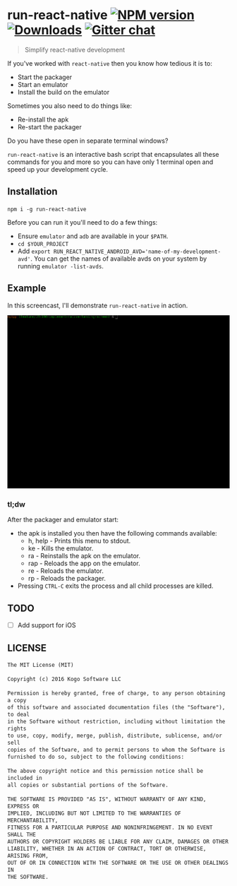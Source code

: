 # run-react-native [![NPM version][npm-image]][npm-url] [![Downloads][downloads-image]][npm-url] [![Gitter chat][gitter-image]][gitter-url]
> Simplify react-native development

If you've worked with `react-native` then you know how tedious it is to:

* Start the packager
* Start an emulator
* Install the build on the emulator

Sometimes you also need to do things like:

* Re-install the apk
* Re-start the packager

Do you have these open in separate terminal windows?

`run-react-native` is an interactive bash script that encapsulates all these
commands for you and more so you can have only 1 terminal open and speed up your
development cycle.

## Installation

`npm i -g run-react-native`

Before you can run it you'll need to do a few things:

* Ensure `emulator` and `adb` are available in your `$PATH`.
* `cd $YOUR_PROJECT`
* Add `export RUN_REACT_NATIVE_ANDROID_AVD='name-of-my-development-avd'`.  You can get the names of available avds on your system by running `emulator -list-avds`.

## Example

In this screencast, I'll demonstrate `run-react-native` in action.

![Screencast of run-react-native being used in a terminal window](./cast.gif?raw=true "Screencast of run-react-native being used in a terminal window")

### tl;dw

After the packager and emulator start:

* the apk is installed you then have the following commands available:
  * h, help - Prints this menu to stdout.
  * ke      - Kills the emulator.
  * ra      - Reinstalls the apk on the emulator.
  * rap     - Reloads the app on the emulator.
  * re      - Reloads the emulator.
  * rp      - Reloads the packager.
* Pressing `CTRL-C` exits the process and all child processes are killed.

## TODO

- [ ] Add support for iOS


## LICENSE
``````
The MIT License (MIT)

Copyright (c) 2016 Kogo Software LLC

Permission is hereby granted, free of charge, to any person obtaining a copy
of this software and associated documentation files (the "Software"), to deal
in the Software without restriction, including without limitation the rights
to use, copy, modify, merge, publish, distribute, sublicense, and/or sell
copies of the Software, and to permit persons to whom the Software is
furnished to do so, subject to the following conditions:

The above copyright notice and this permission notice shall be included in
all copies or substantial portions of the Software.

THE SOFTWARE IS PROVIDED "AS IS", WITHOUT WARRANTY OF ANY KIND, EXPRESS OR
IMPLIED, INCLUDING BUT NOT LIMITED TO THE WARRANTIES OF MERCHANTABILITY,
FITNESS FOR A PARTICULAR PURPOSE AND NONINFRINGEMENT. IN NO EVENT SHALL THE
AUTHORS OR COPYRIGHT HOLDERS BE LIABLE FOR ANY CLAIM, DAMAGES OR OTHER
LIABILITY, WHETHER IN AN ACTION OF CONTRACT, TORT OR OTHERWISE, ARISING FROM,
OUT OF OR IN CONNECTION WITH THE SOFTWARE OR THE USE OR OTHER DEALINGS IN
THE SOFTWARE.
``````

[downloads-image]: http://img.shields.io/npm/dm/run-react-native.svg
[npm-url]: https://npmjs.org/package/run-react-native
[npm-image]: http://img.shields.io/npm/v/run-react-native.svg

[gitter-url]: https://gitter.im/kogosoftwarellc/run-react-native
[gitter-image]: https://badges.gitter.im/kogosoftwarellc/run-react-native.png
